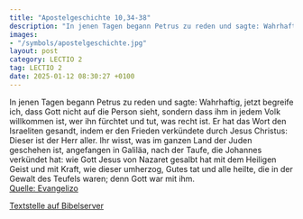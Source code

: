 ```yaml
---
title: "Apostelgeschichte 10,34-38"
description: "In jenen Tagen begann Petrus zu reden und sagte: Wahrhaftig, jetzt begreife ich, dass Gott nicht auf die Person sieht, sondern dass ihm in jedem Volk willkommen ist, wer ihn fürchtet und tut, was recht ist. Er hat das Wort den Israeliten gesandt, indem er den Frieden verkündete d...."
images:
- "/symbols/apostelgeschichte.jpg"
layout: post
category: LECTIO 2
tag: LECTIO 2
date: 2025-01-12 08:30:27 +0100
---
```

In jenen Tagen begann Petrus zu reden und sagte: Wahrhaftig, jetzt begreife ich, dass Gott nicht auf die Person sieht,
sondern dass ihm in jedem Volk willkommen ist, wer ihn fürchtet und tut, was recht ist.
Er hat das Wort den Israeliten gesandt, indem er den Frieden verkündete durch Jesus Christus: Dieser ist der Herr aller.<!--more-->
Ihr wisst, was im ganzen Land der Juden geschehen ist, angefangen in Galiläa, nach der Taufe, die Johannes verkündet hat:
wie Gott Jesus von Nazaret gesalbt hat mit dem Heiligen Geist und mit Kraft, wie dieser umherzog, Gutes tat und alle heilte, die in der Gewalt des Teufels waren; denn Gott war mit ihm.<br>
[Quelle: Evangelizo](https://evangeliumtagfuertag.org/DE/gospel)

[Textstelle auf Bibelserver](https://www.bibleserver.com/EU/Apostelgeschichte10,34-38)

